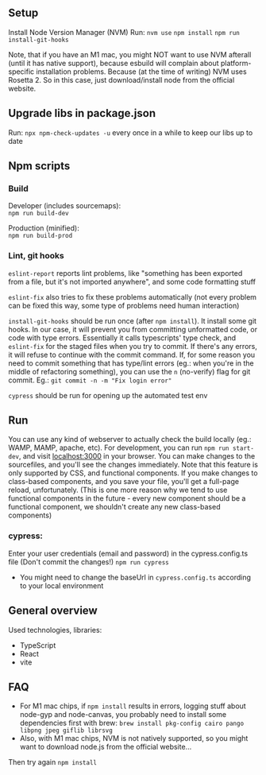 ## Setup

Install Node Version Manager (NVM)
Run:
`nvm use`
`npm install`
`npm run install-git-hooks`

Note, that if you have an M1 mac, you might NOT want to use NVM afterall (until it has native support), because esbuild will complain about platform-specific installation problems. Because (at the time of writing) NVM uses Rosetta 2.
So in this case, just download/install node from the official website.

## Upgrade libs in package.json

Run:
`npx npm-check-updates -u` every once in a while to keep our libs up to date

## Npm scripts

### Build

Developer (includes sourcemaps):  
`npm run build-dev`
<br/>

Production (minified):  
`npm run build-prod`

### Lint, git hooks

`eslint-report` reports lint problems, like "something has been exported from a file, but it's not imported anywhere", and some code formatting stuff

`eslint-fix` also tries to fix these problems automatically (not every problem can be fixed this way, some type of problems need human interaction)

`install-git-hooks` should be run once (after `npm install`). It install some git hooks. In our case, it will prevent you from committing unformatted code, or code with type errors. Essentially it calls typescripts' type check, and `eslint-fix` for the staged files when you try to commit. If there's any errors, it will refuse to continue with the commit command. If, for some reason you need to commit something that has type/lint errors (eg.: when you're in the middle of refactoring something), you can use the `n` (no-verify) flag for git commit. Eg.: `git commit -n -m "Fix login error"`

`cypress` should be run for opening up the automated test env

## Run

You can use any kind of webserver to actually check the build locally (eg.: WAMP, MAMP, apache, etc).
For development, you can run `npm run start-dev`, and visit [localhost:3000](localhost:3000) in your browser.
You can make changes to the sourcefiles, and you'll see the changes immediately.
Note that this feature is only supported by CSS, and functional components. If you make changes to class-based components, and you save your file, you'll get a full-page reload, unfortunately. (This is one more reason why we tend to use functional components in the future - every new component should be a functional component, we shouldn't create any new class-based components)

### cypress:

Enter your user credentials (email and password) in the cypress.config.ts file (Don't commit the changes!)
`npm run cypress`

- You might need to change the baseUrl in `cypress.config.ts` according to your local environment

## General overview

Used technologies, libraries:

- TypeScript
- React
- vite

## FAQ

- For M1 mac chips, if `npm install` results in errors, logging stuff about node-gyp and node-canvas, you probably need to install some dependencies first with brew:
  `brew install pkg-config cairo pango libpng jpeg giflib librsvg`
- Also, with M1 mac chips, NVM is not natively supported, so you might want to download node.js from the official website...

Then try again `npm install`
